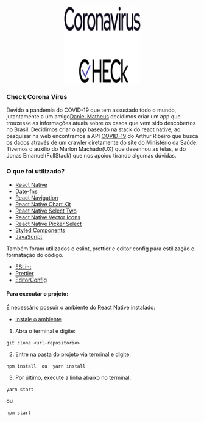 <p align="center">
  <a href="https://github.com/lucassouza97/checkcoronav">
    <img src="./assets/logo/Splash2x.png" alt="Logo" width="200" height="200">
 </a>
  
<h3> Check Corona Virus </h3>

Devido a pandemia do COVID-19 que tem assustado todo o mundo, jutantamente a um amigo[Daniel Matheus](https://www.linkedin.com/in/daniel-matheus-785606129/) decidimos criar um app que trouxesse as informações atuais sobre os casos que vem sido descobertos no Brasil. Decidimos criar o app baseado na stack do react native, ao pesquisar na web encontramos a API [COVID-19](https://covid19-brazil-api-docs.now.sh/) do Arthur Ribeiro que busca os dados através de um crawler diretamente do site do Ministério da Saúde. Tivemos o auxílio do Marlon Machado(UX) que desenhou as telas, e do Jonas Emanuel(FullStack) que nos apoiou tirando algumas dúvidas. 


<h3>O que foi utilizado?</h3>

- [React Native](https://reactnative.dev/)
- [Date-fns](https://github.com/date-fns/date-fns)
- [React Navigation](https://reactnavigation.org/)
- [React Native Chart Kit](https://www.npmjs.com/package/react-native-chart-kit#pie-chart)
- [React Native Select Two](https://www.npmjs.com/package/react-native-select-two)
- [React Native Vector Icons](https://github.com/oblador/react-native-vector-icons)
- [React Native Picker Select](https://github.com/lawnstarter/react-native-picker-select)
- [Styled Components](https://styled-components.com/)
- [JavaScript](https://developer.mozilla.org/pt-BR/docs/Web/JavaScript)



Também foram utilizados o eslint, prettier e editor config para estilização e formatação do código.
- [ESLint](https://github.com/eslint/eslint)
- [Prettier](https://github.com/prettier/prettier)
- [EditorConfig](https://editorconfig.org/)


<h4><strong>Para executar o projeto:</strong></h4>

É necessário possuir o ambiente do React Native instalado:
- [Instale o ambiente](https://docs.rocketseat.dev/ambiente-react-native/introducao)

1. Abra o terminal e digite:</br>

```
git clone <url-repositório>
```

2. Entre na pasta do projeto via terminal e digite:

```
npm install  ou  yarn install

```

3. Por último, execute a linha abaixo no terminal: 

```
yarn start 
```
ou
```
npm start
```
<br/>


